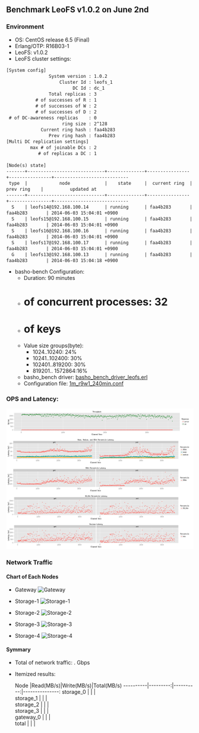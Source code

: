 ## Benchmark LeoFS v1.0.2 on June 2nd

### Environment

* OS: CentOS release 6.5 (Final)
* Erlang/OTP: R16B03-1
* LeoFS: v1.0.2
* LeoFS cluster settings:

```
[System config]
                System version : 1.0.2
                    Cluster Id : leofs_1
                         DC Id : dc_1
                Total replicas : 3
           # of successes of R : 1
           # of successes of W : 2
           # of successes of D : 2
 # of DC-awareness replicas    : 0
                     ring size : 2^128
             Current ring hash : faa4b283
                Prev ring hash : faa4b283
[Multi DC replication settings]
         max # of joinable DCs : 2
            # of replicas a DC : 1

[Node(s) state]
-------+-----------------------------+--------------+----------------+----------------+----------------------------
 type  |            node             |    state     |  current ring  |   prev ring    |          updated at
-------+-----------------------------+--------------+----------------+----------------+----------------------------
  S    | leofs14@192.168.100.14      | running      | faa4b283       | faa4b283       | 2014-06-03 15:04:01 +0900
  S    | leofs15@192.168.100.15      | running      | faa4b283       | faa4b283       | 2014-06-03 15:04:01 +0900
  S    | leofs16@192.168.100.16      | running      | faa4b283       | faa4b283       | 2014-06-03 15:04:01 +0900
  S    | leofs17@192.168.100.17      | running      | faa4b283       | faa4b283       | 2014-06-03 15:04:01 +0900
  G    | leofs13@192.168.100.13      | running      | faa4b283       | faa4b283       | 2014-06-03 15:04:18 +0900
```

* basho-bench Configuration:
    * Duration: 90 minutes
    * # of concurrent processes: 32
    * # of keys
    * Value size groups(byte):
        *   1024..10240:   24%
        *  10241..102400:  30%
        * 102401..819200:  30%
        * 819201.. 1572864:16%
    * basho_bench driver: [basho_bench_driver_leofs.erl](https://github.com/leo-project/leofs/blob/develop/test/src/basho_bench_driver_leofs.erl)
    * Configuration file: [1m_r9w1_240min.conf](tests/1m_r9w1_60min/20140604_094456/1m_r9w1_60min.conf)

### OPS and Latency:

![ops-latency](tests/1m_r9w1_60min/20140604_094456/summary.png)

### Network Traffic
#### Chart of Each Nodes

* Gateway
![Gateway]()

* Storage-1
![Storage-1]()

* Storage-2
![Storage-2]()

* Storage-3
![Storage-3]()

* Storage-4
![Storage-4]()


#### Symmary

* Total of network traffic:  .  Gbps
* Itemized results:

   Node   |Read(MB/s)|Write(MB/s)|Total(MB/s)
----------|---------:|----------:|---------------:
storage_0 |          |           |         
storage_1 |          |           |         
storage_2 |          |           |         
storage_3 |          |           |         
gateway_0 |          |           |         
total     |          |           |         
